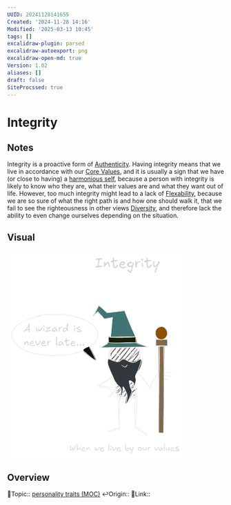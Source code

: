 ```yaml
---
UUID: 20241128141655
Created: '2024-11-28 14:16'
Modified: '2025-03-13 10:45'
tags: []
excalidraw-plugin: parsed
excalidraw-autoexport: png
excalidraw-open-md: true
Version: 1.02
aliases: []
draft: false
SiteProcssed: true
---
```


# Integrity

## Notes

Integrity is a proactive form of [Authenticity](/notes/authenticity.md). Having integrity means that we live in accordance with our [Core Values](/notes/core-values.md), and it is usually a sign that we have (or close to having) a [harmonious self](/notes/harmonious-self.md), because a person with integrity is likely to know who they are, what their values are and what they want out of life. However, too much integrity might lead to a lack of [Flexability](/notes/adaptability.md), because we are so sure of what the right path is and how one should walk it, that we fail to see the righteousness in other views [Diversity](/notes/diversity.md), and therefore lack the ability to even change ourselves depending on the situation.

## Visual

![Integrity.webp](/notes/integrity.webp)

## Overview
🔼Topic:: [personality traits (MOC)](/mocs/personality-traits-moc.md)
↩️Origin::
🔗Link::

